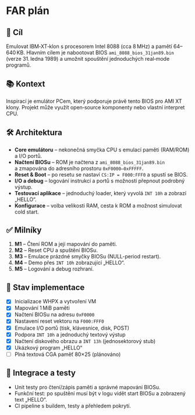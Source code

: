 # FAR plán

## 🎯 Cíl
Emulovat IBM‑XT‑klon s procesorem Intel 8088 (cca 8 MHz) a pamětí 64–640 KB. Hlavním cílem je nabootovat BIOS `ami_8088_bios_31jan89.bin` (verze 31. ledna 1989) a umožnit spouštění jednoduchých real‑mode programů.

## 📚 Kontext
Inspirací je emulátor PCem, který podporuje právě tento BIOS pro AMI XT klony. Projekt může využít open‑source komponenty nebo vlastní interpret CPU.

## 🛠 Architektura
- **Core emulátoru** – nekonečná smyčka CPU s emulací paměti (RAM/ROM) a I/O portů.
- **Načtení BIOSu** – ROM je načtena z `ami_8088_bios_31jan89.bin` a zmapována do adresního prostoru `0xF0000–0xFFFFF`.
- **Reset & Boot** – po resetu se nastaví `CS:IP = F000:FFF0` a spustí se BIOS.
- **I/O a debug** – logování instrukcí a portů s možností přepnout podrobný výstup.
- **Testovací aplikace** – jednoduchý loader, který vyvolá `INT 10h` a zobrazí „HELLO“.
- **Konfigurace** – volba velikosti RAM, cesta k ROM a možnost simulovat cold start.

## ✅ Milníky
1. **M1** – Čtení ROM a její mapování do paměti.
2. **M2** – Reset CPU a spuštění BIOSu.
3. **M3** – Emulace prázdné smyčky BIOSu (NULL-period restart).
4. **M4** – Demo přes `INT 10h` zobrazující „HELLO“.
5. **M5** – Logování a debug rozhraní.

## 🔄 Stav implementace
- [x] Inicializace WHPX a vytvoření VM
- [x] Mapování 1 MiB paměti
- [x] Načtení BIOSu na adresu `0xF0000`
- [x] Nastavení reset vektoru na `F000:FFF0`
- [x] Emulace I/O portů (tisk, klávesnice, disk, POST)
- [x] Podpora `INT 10h` a jednoduchý textový výstup
- [x] Načtení diskového obrazu a `INT 13h` (jednosektorový stub)
- [x] Ukázkový program „HELLO“
- [ ] Plná textová CGA paměť 80×25 (plánováno)

## 🧪 Integrace a testy
- Unit testy pro čtení/zápis paměti a správné mapování BIOSu.
- Funkční test: po spuštění musí být v logu vidět start BIOSu a zobrazený text „HELLO“.
- CI pipeline s buildem, testy a přehledem pokrytí.

